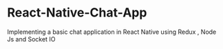 # React-Native-Chat-App
Implementing a basic chat application in React Native using Redux , Node Js and Socket IO
